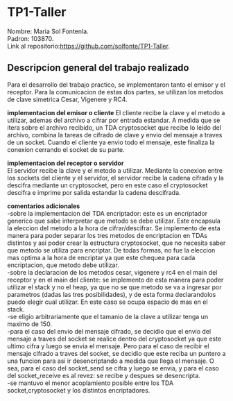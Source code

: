 # TP1-Taller  
Nombre: Maria Sol Fontenla.  
Padron: 103870.  
Link al repositorio:https://github.com/solfonte/TP1-Taller.  

## Descripcion general del trabajo realizado  
Para el desarrollo del trabajo practico, se implementaron tanto el emisor y el receptor. Para la comunicacion de estas dos partes, se utilizan los metodos de clave simetrica Cesar, Vigenere y RC4.  

**implementacion del emisor o cliente**
El cliente recibe la clave y el metodo a utilizar, ademas del archivo a cifrar por entrada estandar. A medida que se itera sobre el archivo recibido, un TDA cryptosocket que recibe lo leido del archivo, combina la tareas de cifrado de clave y envio del mensaje a traves de un socket. Cuando el cliente ya envio todo el mensaje, este finaliza la conexion cerrando el socket de su parte.  

**implementacion del receptor o servidor**  
El servidor recibe la clave y el metodo a utilizar. Mediante la conexion entre los sockets del cliente y el servidor, el servidor recibe la cadena cifrada y la descifra mediante un cryptosocket, pero en este caso el cryptosocket descifra e imprime por salida estandar la cadena descifrada.  

**comentarios adicionales**  
-sobre la implementacion del TDA encriptador: este es un encriptador generico que sabe interpretar que metodo se debe utilizar. Este encapsula la eleccion del metodo a la hora de cifrar/descifrar. Se implemento de esta manera para poder separar los tres metodos de encriptacion en TDAs distintos y asi poder crear la estructura cryptosocket, que no necesita saber que metodo se utiliza para encriptar. De todas formas, no fue la eleccion mas optima a la hora de encriptar ya que este chequea para cada encriptacion, que metodo debe utilizar.  
-sobre la declaracion de los metodos cesar, vigenere y rc4 en el main del receptor y en el main del cliente: se implemento de esta manera para poder utilizar el stack y no el heap, ya que no se que metodo se va a ingresar por parametros (dadas las tres posibilidades), y de esta forma declarandolos puedo elegir cual utilizar. En este caso se ocupa espacio de mas en el stack.  
-se eligio arbitrariamente que el tamanio de la clave a utilizar tenga un maximo de 150.  
-para el caso del envio del mensaje cifrado, se decidio que el envio del mensaje a traves del socket se realice dentro del cryptosocket ya que este ultimo cifra y luego se envia el mensaje. Pero para el caso de recibir el mensaje cifrado a traves del socket, se decidio que este reciba un puntero a una funcion para asi ir desencriptando a medida que llega el mensaje. O sea, para el caso del socket_send se cifra y luego se envia, y para el caso del socket_receive es al revez: se recibe y despues se desencripta.  
-se mantuvo el menor acoplamiento posible entre los TDA socket,cryptosocket y los distintos encriptadores.  
